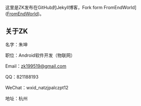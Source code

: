 这里是ZK发布在GitHub的Jekyll博客，Fork form FromEndWorld]([FromEndWorld](https://github.com/FromEndWorld))。

## 关于ZK

名字：朱坤

职位：Android软件开发（物联网）

Email：zk199519@gmail.com

QQ：821188193

WeChat：wxid_natzjpalczpt12

地址：杭州
